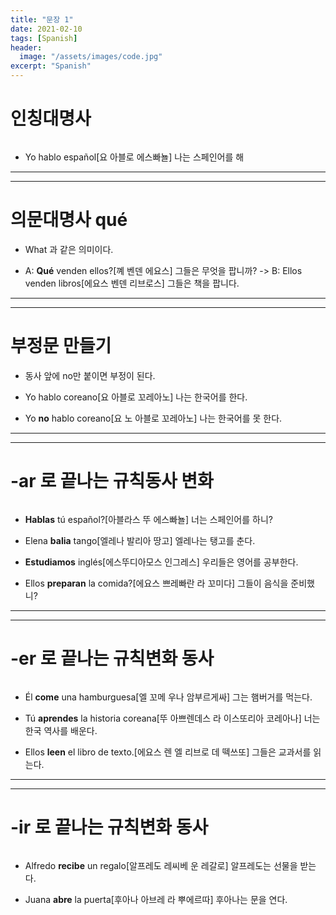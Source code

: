 ```yaml
---
title: "문장 1"
date: 2021-02-10
tags: [Spanish]
header:
  image: "/assets/images/code.jpg"
excerpt: "Spanish"
---
```


# 인칭대명사

<img src="{{ site.url }}{{ site.baseurl }}/assets/images/Spanish/3.png" alt="">

* Yo hablo español[요 아블로 에스빠뇰] 나는 스페인어를 해


-----------------------------------------------------------------

-----------------------------------------------------------------



# 의문대명사 qué

* What 과 같은 의미이다.

* A: **Qué** venden ellos?[꼐 벤덴 에요스] 그들은 무엇을 팝니까? -> B: Ellos venden libros[에요스 벤덴 리브로스] 그들은 책을 팝니다.



-----------------------------------------------------------------

-----------------------------------------------------------------



# 부정문 만들기

* 동사 앞에 no만 붙이면 부정이 된다.

* Yo hablo coreano[요 아블로 꼬레아노] 나는 한국어를 한다.

* Yo **no** hablo coreano[요 노 아블로 꼬레아노] 나는 한국어를 못 한다.



-----------------------------------------------------------------

-----------------------------------------------------------------



# -ar 로 끝나는 규칙동사 변화

<img src="{{ site.url }}{{ site.baseurl }}/assets/images/Spanish/4.png" alt="">

* **Hablas** tú español?[아블라스 뚜 에스빠뇰] 너는 스페인어를 하니?

* Elena **balia** tango[엘레나 발리아 땅고] 엘레나는 탱고를 춘다.

* **Estudiamos** inglés[에스뚜디아모스 인그레스] 우리들은 영어를 공부한다.

* Ellos **preparan** la comida?[에요스 쁘레빠란 라 꼬미다] 그들이 음식을 준비했니?


-----------------------------------------------------------------

-----------------------------------------------------------------


# -er 로 끝나는 규칙변화 동사

<img src="{{ site.url }}{{ site.baseurl }}/assets/images/Spanish/5.png" alt="">

* Él **come** una hamburguesa[엘 꼬메 우나 암부르게싸] 그는 햄버거를 먹는다.

* Tú **aprendes** la historia coreana[뚜 아쁘렌데스 라 이스또리아 코레아나] 너는 한국 역사를 배운다.

* Ellos **leen** el libro de texto.[에요스 렌 엘 리브로 데 떽쓰또] 그들은 교과서를 읽는다.



-----------------------------------------------------------------

-----------------------------------------------------------------



# -ir 로 끝나는 규칙변화 동사

<img src="{{ site.url }}{{ site.baseurl }}/assets/images/Spanish/6.png" alt="">

* Alfredo **recibe** un regalo[알프레도 레씨베 운 레갈로] 알프레도는 선물을 받는다.

* Juana **abre** la puerta[후아나 아브레 라 뿌에르따] 후아나는 문을 연다.
